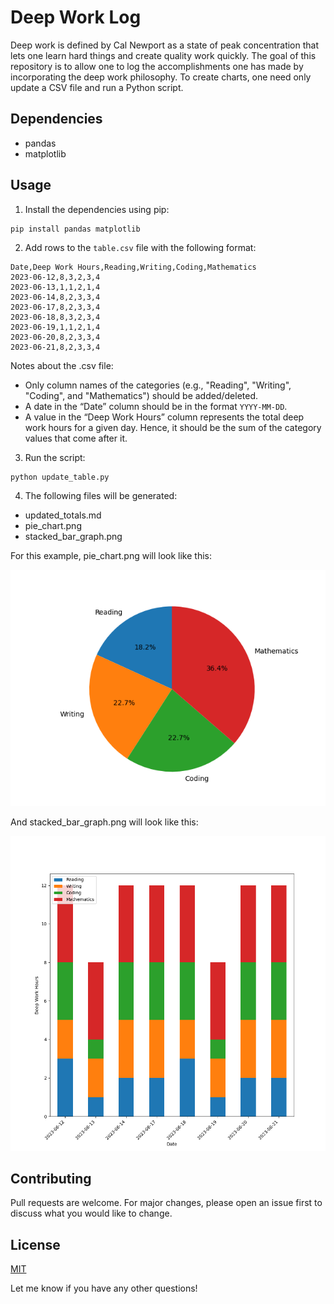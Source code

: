 # Deep Work Log

Deep work is defined by Cal Newport as a state of peak concentration that lets one learn hard things and create quality work quickly. The goal of this repository is to allow one to log the accomplishments one has made by incorporating the deep work philosophy. To create charts, one need only update a CSV file and run a Python script.

## Dependencies

- pandas
- matplotlib

## Usage

1. Install the dependencies using pip:

```
pip install pandas matplotlib
```

2. Add rows to the `table.csv` file with the following format:

```
Date,Deep Work Hours,Reading,Writing,Coding,Mathematics
2023-06-12,8,3,2,3,4
2023-06-13,1,1,2,1,4
2023-06-14,8,2,3,3,4
2023-06-17,8,2,3,3,4
2023-06-18,8,3,2,3,4
2023-06-19,1,1,2,1,4
2023-06-20,8,2,3,3,4
2023-06-21,8,2,3,3,4
```

  Notes about the .csv file:
  - Only column names of the categories (e.g., "Reading", "Writing", "Coding", and "Mathematics") should be added/deleted. 
  - A date in the “Date” column should be in the format `YYYY-MM-DD`. 
  - A value in the “Deep Work Hours” column represents the total deep work hours for a given day. Hence, it should be the sum of the category values that come after it. 

3. Run the script:

```
python update_table.py
```

4. The following files will be generated:

- updated_totals.md
- pie_chart.png
- stacked_bar_graph.png

For this example, pie_chart.png will look like this:

![Sample Pie Chart](pie_chart.png)

And stacked_bar_graph.png will look like this:

![Sample Stacked Bar Graph](stacked_bar_graph.png)

## Contributing

Pull requests are welcome. For major changes, please open an issue first to discuss what you would like to change.

## License

[MIT](https://choosealicense.com/licenses/mit/)

Let me know if you have any other questions!












